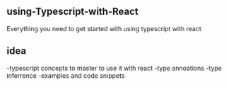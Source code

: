 ## using-Typescript-with-React
Everything you need to get started with using typescript with react

## idea
-typescript concepts to master to use it with react
-type annoations
-type inferrence
-examples and code snippets

